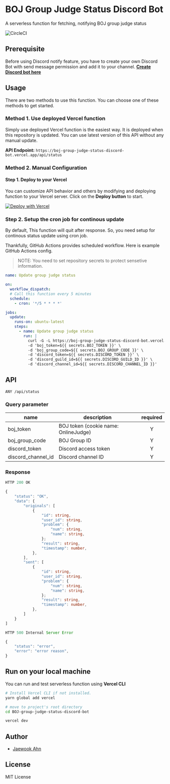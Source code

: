 # BOJ Group Judge Status Discord Bot

A serverless function for fetching, notifying BOJ group judge status

![CircleCI](https://img.shields.io/circleci/build/github/Jaewoook/BOJ-group-judge-status-discord-bot)

## Prerequisite

Before using Discord notify feature, you have to create your own Discord Bot with send message permission and add it to your channel. **[Create Discord bot here](https://discord.com/developers/applications)**

## Usage

There are two methods to use this function. You can choose one of these methods to get started.

### Method 1. Use deployed Vercel function

Simply use deployed Vercel function is the easiest way. It is deployed when this repository is updated. You can use latest version of this API without any manual update.

**API Endpoint:** `https://boj-group-judge-status-discord-bot.vercel.app/api/status`

### Method 2. Manual Configuration

#### Step 1. Deploy to your Vercel

You can customize API behavior and others by modifying and deploying function to your Vercel server. Click on the **Deploy button** to start.

[![Deploy with Vercel](https://vercel.com/button)](https://vercel.com/new/git/external?repository-url=https%3A%2F%2Fgithub.com%2FJaewoook%2FBOJ-group-judge-status-discord-bot)

### Step 2. Setup the cron job for continous update

By default, This function will quit after response. So, you need setup for continous status update using cron job.

Thankfully, GitHub Actions provides scheduled workflow. Here is example GitHub Actions config.

> NOTE: You need to set repository secrets to protect sensetive information.

```yaml
name: Update group judge status

on:
  workflow_dispatch:
  # Call this function every 5 minutes
  schedule:
    - cron: '*/5 * * * *'

jobs:
  update:
    runs-on: ubuntu-latest
    steps:
      - name: Update group judge status
        run: |
          curl -G -L https://boj-group-judge-status-discord-bot.vercel.app/api/status \
          -d 'boj_token=${{ secrets.BOJ_TOKEN }}' \
          -d 'boj_group_code=${{ secrets.BOJ_GROUP_CODE }}' \
          -d 'discord_token=${{ secrets.DISCORD_TOKEN }}' \
          -d 'discord_guild_id=${{ secrets.DISCORD_GUILD_ID }}' \
          -d 'discord_channel_id=${{ secrets.DISCORD_CHANNEL_ID }}'
```

## API

```
ANY /api/status
```

### Query parameter

| name | description | required |
|---|---|:---:|
| boj_token | BOJ token (cookie name: OnlineJudge) | Y |
| boj_group_code | BOJ Group ID | Y |
| discord_token | Discord access token | Y |
| discord_channel_id | Discord channel ID | Y |

### Response

```ts
HTTP 200 OK

{
    "status": "OK",
    "data": {
        "originals": [
            {
                "id": string,
                "user_id": string,
                "problem": {
                    "num": string,
                    "name": string,
                };
                "result": string,
                "timestamp": number,
            },
        ],
        "sent": [
            {
                "id": string,
                "user_id": string,
                "problem": {
                    "num": string,
                    "name": string,
                };
                "result": string,
                "timestamp": number,
            },
        ]
    }
]
```

```ts
HTTP 500 Internal Server Error

{
    "status": "error",
    "error": "error reason",
}
```

## Run on your local machine

You can run and test serverless function using **Vercel CLI**

```sh
# Install Vercel CLI if not installed.
yarn global add vercel

# move to project's root directory
cd BOJ-group-judge-status-discord-bot

vercel dev
```

## Author

- [Jaewook Ahn](https://github.com/Jaewoook)

## License

MIT License
